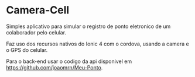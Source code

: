 # Camera-Cell
Simples aplicativo para simular o registro de ponto eletronico de um colaborador pelo celular.

Faz uso dos recursos nativos do Ionic 4 com o cordova, usando a camera e o GPS do celular.

Para o back-end usar o codigo da api disponivel em https://github.com/joaomrn/Meu-Ponto.

